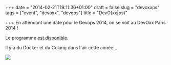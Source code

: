 +++
date = "2014-02-21T19:11:36+01:00"
draft = false
slug = "devoxxps"
tags = ["event", "devoxx", "devops"]
title = "DevO(xx|ps)"

+++
En attendant une date pour le Devops 2014, on se voit au DevOxx Paris 2014 !

Le programme [est disponible](http://cfp.devoxx.fr/devoxxfr2014).

Il y a du Docker et du Golang dans l'air cette année...


![](images/2014/Feb/devoxx_la_conference_des_developpeurs_passionnes_2014-1.png)